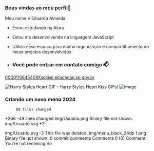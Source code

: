 ### Boas vindas ao meu perfil🤍

Meu nome é Eduarda Almeida

- Estou estudando na Alura
- Estou me desenvolvendo na linguagem JavaScript

- Utilizo esse espaço para minha organização e compartilhamento do meus projetos desenvolvidos

-  ### Vocẽ pode entrar em contato comigo 📫

0000110645408Xsp@al.educacao.sp.gov.br

<img src="https://media1.tenor.com/m/GjU5fvBhPtYAAAAC/harry-styles-heart.gif" alt="Harry Styles Heart GIF - Harry Styles Heart Kiss GIFs"/>!
![image](https://github.com/user-attachments/assets/49d77914-a0fc-463b-8ec1-4866fe7ff66a)
### Criando um novo menu 2024

         80 files changed
+266
-49
lines changed
‎img/Usuario.png
Binary file not shown.
‎img/Usuario.svg
+3



‎img/Usuário.svg
-3
This file was deleted.
‎img/menu_black_24dp 1.png
Binary file not shown.
0 commit comments
Comments
0
 (0)
Comment
You're not receiving no
